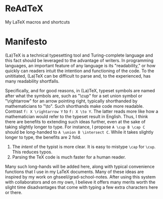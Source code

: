 # ReAdTeX
My LaTeX macros and shortcuts

# Manifesto

(La)TeX is a technical typesetting tool and Turing-complete language and this fact should be leveraged to the advantage of writers. In programming languages, an important feature of any language is its "readability," or how quickly can readers intuit the intention and functioning of the code. To the unititiated, (La)TeX can be difficult to parse and, to the experienced, has many readability shortfalls.

Specifically, and for good reasons, in (La)TeX, typeset symbols are named after what the symbols are, such as "\cup" for a set union symbol or "\rightarrow" for an arrow pointing right, typically shorthanded by mathematicians to "\to". Such shorthands make code more readable. Contrast `f: X \rightarrow Y` to `f: X \to Y`. The latter reads more like how a mathematician would refer to the typeset result in English. Thus, I think there are benefits to extending such ideas further, even at the sake of taking slightly longer to type. For instance, I propose `A \cup B \cap C` should be long-handed to `A \union B \intersect C`. While it takes slightly longer to type, the benefits are 2 fold.

1. The *intent* of the typist is more clear. It is easy to mistype `\cap` for `\cup`. This reduces typos.
1. Parsing the TeX code is much faster for a human reader.

Many such long-hands will be added here, along with typical convenience functions that I use in my LaTeX documents. Many of these ideas are inspired by my work on ghseeli/grad-school-notes. After using this system with collaborators and on my own, I believe it offers many merits worth the slight time disadvantages that come with typing a few extra characters here or there.